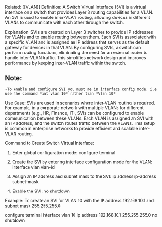 Related: [[VLAN]]
Definition:
A Switch Virtual Interface (SVI) is a virtual interface on a switch that provides Layer 3 routing capabilities for a VLAN. An SVI is used to enable inter-VLAN routing, allowing devices in different VLANs to communicate with each other through the switch.

Explanation:
SVIs are created on Layer 3 switches to provide IP addresses for VLANs and to enable routing between them. Each SVI is associated with a specific VLAN and is assigned an IP address that serves as the default gateway for devices in that VLAN. By configuring SVIs, a switch can perform routing functions, eliminating the need for an external router to handle inter-VLAN traffic. This simplifies network design and improves performance by keeping inter-VLAN traffic within the switch.

## Note:
	-To enable and configure SVI you must me in interface config mode, i.e use the command *int vlan 10* rather than *Vlan 10*

Use Case:
SVIs are used in scenarios where inter-VLAN routing is required. For example, in a corporate network with multiple VLANs for different departments (e.g., HR, Finance, IT), SVIs can be configured to enable communication between these VLANs. Each VLAN is assigned an SVI with an IP address, and the switch routes traffic between the VLANs. This setup is common in enterprise networks to provide efficient and scalable inter-VLAN routing.

Command to Create Switch Virtual Interface:
1. Enter global configuration mode:
   configure terminal

2. Create the SVI by entering interface configuration mode for the VLAN:
   interface vlan vlan-id

3. Assign an IP address and subnet mask to the SVI:
   ip address ip-address subnet-mask

4. Enable the SVI:
   no shutdown

Example:
To create an SVI for VLAN 10 with the IP address 192.168.10.1 and subnet mask 255.255.255.0:

configure terminal
interface vlan 10
ip address 192.168.10.1 255.255.255.0
no shutdown